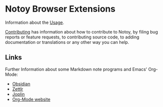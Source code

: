 # Notoy Browser Extensions

Information about the [Usage](./usage.md).

[Contributing](./contributing.md) has information about how to contribute to Notoy, by
filing bug reports or feature requests, to contributing source code, to adding documentation
or translations or any other way you can help.

## Links

Further Information about some Markdown note programs and Emacs' Org-Mode:

- [Obsidian](https://obsidian.md/)
- [Zettlr](https://zettlr.com/)
- [Joplin](https://joplinapp.org/)
- [Org-Mode website](https://orgmode.org/)
